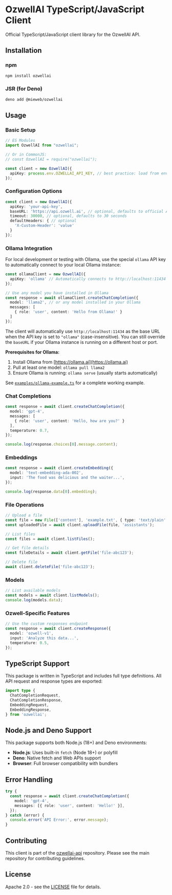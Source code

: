 # OzwellAI TypeScript/JavaScript Client

Official TypeScript/JavaScript client library for the OzwellAI API.

## Installation

### npm

```bash
npm install ozwellai
```

### JSR (for Deno)

```bash
deno add @mieweb/ozwellai
```

## Usage

### Basic Setup

```typescript
// ES Modules
import OzwellAI from "ozwellai";

// Or in CommonJS:
// const OzwellAI = require("ozwellai");

const client = new OzwellAI({
  apiKey: process.env.OZWELLAI_API_KEY, // best practice: load from env
});
```

### Configuration Options

```typescript
const client = new OzwellAI({
  apiKey: 'your-api-key',
  baseURL: 'https://api.ozwell.ai', // optional, defaults to official API
  timeout: 30000, // optional, defaults to 30 seconds
  defaultHeaders: { // optional
    'X-Custom-Header': 'value'
  }
});
```

### Ollama Integration

For local development or testing with Ollama, use the special `ollama` API key to automatically connect to your local Ollama instance:

```typescript
const ollamaClient = new OzwellAI({
  apiKey: 'ollama' // Automatically connects to http://localhost:11434
});

// Use any model you have installed in Ollama
const response = await ollamaClient.createChatCompletion({
  model: 'llama2', // or any model installed in your Ollama
  messages: [
    { role: 'user', content: 'Hello from Ollama!' }
  ]
});
```

The client will automatically use `http://localhost:11434` as the base URL when the API key is set to `"ollama"` (case-insensitive). You can still override the `baseURL` if your Ollama instance is running on a different host or port.

**Prerequisites for Ollama:**
1. Install Ollama from [https://ollama.ai](https://ollama.ai) 
2. Pull at least one model: `ollama pull llama2`
3. Ensure Ollama is running: `ollama serve` (usually starts automatically)

See [`examples/ollama-example.ts`](./examples/ollama-example.ts) for a complete working example.

### Chat Completions

```typescript
const response = await client.createChatCompletion({
  model: 'gpt-4',
  messages: [
    { role: 'user', content: 'Hello, how are you?' }
  ],
  temperature: 0.7,
});

console.log(response.choices[0].message.content);
```

### Embeddings

```typescript
const response = await client.createEmbedding({
  model: 'text-embedding-ada-002',
  input: 'The food was delicious and the waiter...',
});

console.log(response.data[0].embedding);
```

### File Operations

```typescript
// Upload a file
const file = new File(['content'], 'example.txt', { type: 'text/plain' });
const uploadedFile = await client.uploadFile(file, 'assistants');

// List files
const files = await client.listFiles();

// Get file details
const fileDetails = await client.getFile('file-abc123');

// Delete file
await client.deleteFile('file-abc123');
```

### Models

```typescript
// List available models
const models = await client.listModels();
console.log(models.data);
```

### Ozwell-Specific Features

```typescript
// Use the custom responses endpoint
const response = await client.createResponse({
  model: 'ozwell-v1',
  input: 'Analyze this data...',
  temperature: 0.5,
});
```

## TypeScript Support

This package is written in TypeScript and includes full type definitions. All API request and response types are exported:

```typescript
import type {
  ChatCompletionRequest,
  ChatCompletionResponse,
  EmbeddingRequest,
  EmbeddingResponse,
} from 'ozwellai';
```

## Node.js and Deno Support

This package supports both Node.js (18+) and Deno environments:

- **Node.js**: Uses built-in `fetch` (Node 18+) or polyfill
- **Deno**: Native fetch and Web APIs support
- **Browser**: Full browser compatibility with bundlers

## Error Handling

```typescript
try {
  const response = await client.createChatCompletion({
    model: 'gpt-4',
    messages: [{ role: 'user', content: 'Hello!' }],
  });
} catch (error) {
  console.error('API Error:', error.message);
}
```

## Contributing

This client is part of the [ozwellai-api](https://github.com/mieweb/ozwellai-api) repository. Please see the main repository for contributing guidelines.

## License

Apache 2.0 - see the [LICENSE](../../LICENSE) file for details.
